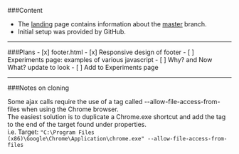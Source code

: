 ###Content
<ul>
  <li>The <a href="http://stonesylent.github.io/simpleProjects/">landing</a> page contains information about the <a href="https://github.com/StoneSylent/simpleProjects/tree/master" target="_blank">master</a> branch.</li>
  <li>Initial setup was provided by GitHub.</li>
</ul>
<hr />
###Plans
- [x] footer.html
- [x] Responsive design of footer
- [ ] Experiments page: examples of various javascript
- [ ] Why? and Now What? update to look
- [ ] Add to Experiments page
<hr />

###Notes on cloning
<p>
Some ajax calls require the use of a tag called --allow-file-access-from-files when using the Chrome browser. <br />
The easiest solution is to duplicate a Chrome.exe shortcut and add the tag to the end of the target found under properties. <br />
i.e. Target: <code>"C:\Program Files (x86)\Google\Chrome\Application\chrome.exe" --allow-file-access-from-files</code>
</p>
